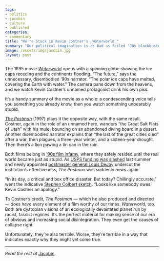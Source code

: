 ```yaml
---
tags:
- politics
- jacobin
- culture
- published
categories:
- commentary
title: "We're Stuck in Kevin Costner's _Waterworld_"
summary: "Our political imagination is as bad as failed '90s blockbusters."
image: /assets/img/jacobin.jpg
layout: post
---
```

The 1995 movie _[Waterworld](https://www.imdb.com/title/tt0114898/)_ opens with a spinning globe showing the ice caps receding and the continents flooding. “The future,” says the unnecessary, disembodied ’90s narrator. “The polar ice caps have melted, covering the Earth with water.” The camera pans down from the heavens, and we watch Kevin Costner’s unnamed protagonist drink his own piss.

It’s a handy summary of the movie as a whole: a condescending voice tells you something you already know, then you watch something unbearably stupid.

_[The Postman](https://www.imdb.com/title/tt0119925/)_ (1997) plays it the opposite way, with the same result. Costner, again in the role of an unnamed hero, wanders “the Great Salt Flats of Utah” with his mule, bouncing on an abandoned diving board in a desert. Another disembodied narrator explains that “the last of the great cities died” after a war, then plagues, a three-year winter, and a sixteen-year drought. Then there’s a lion pawing a tin can in the rain.

Both films belong in [’90s film infamy](https://jacobinmag.com/2020/10/youve-got-mail-nineties-films-rom-coms-capitalism), where they safely resided until the real world became just as stupid. As [USPS funding was slashed](https://www.jacobinmag.com/2020/05/post-office-usps-coronavirus-universal-public-service) last summer and newly appointed [postmaster general Louis DeJoy](https://jacobinmag.com/2020/09/post-office-trump-usps-louis-dejoy) undercut the institution’s effectiveness, _The Postman_ was suddenly news again.

“In its day, a critical and box office disaster. But today? Chillingly accurate,” went the indicative [Stephen Colbert sketch](https://www.youtube.com/watch?v=FsZs5u0u--w). “Looks like somebody owes Kevin Costner an apology.”

To Costner’s credit, _The Postman_ — which he also produced and directed — does have every element of a film worthy of our times. _Waterworld_, too. Both are dystopian visions of an ecologically devastated planet run by racist, fascist regimes. It’s the perfect material for making sense of our era of obvious and increasing social disintegration. They even get the causes of collapse right.

Unfortunately, they’re also terrible. Worse, they’re terrible in a way that indicates exactly why they might yet come true.

---

_Read the rest at_ [Jacobin](https://www.jacobinmag.com/2021/03/kevin-costner-waterworld-postman-dystopia).
